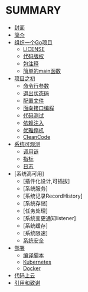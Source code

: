 # SUMMARY
- [封面](cover.md)
- [简介](README.md)
- [组织一个Go项目](go_project.md)
  -  [LICENSE](project/license.md)
  -  [代码版权](project/copyright.md)
  -  [包注释](project/package_comments.md)
  -  [简单的main函数](project/main.md) 
- [项目之初](beginning.md)
  - [命令行参数](beginning/cmd_args.md)
  - [退出状态码](beginning/exit_code.md)
  - [配置文件](beginning/config_file.md)
  - [面向接口编程](beginning/interface_code.md)
  - [代码测试](beginning/code_test.md)
  - [依赖注入](beginning/dependency_injection.md)
  - [优雅停机](beginning/grace_shutdown.md)
  - [CleanCode](beginning/clean_code.md)
- [系统可观测](observable.md)
  - [调用链](observable/trace.md)
  - [指标](observable/metric.md)
  - [日志](observable/log.md)
- [系统高可用] 
  - [插件化设计,可插拔]
  - [系统服务]
  - [系统记录RecordHistory]
  - [系统存储]
  - [任务处理]
  - [系统变更通知listener]  
  - [系统缓存]  
  - [系统限速]  
  - [系统安全](security.md)
- [部署](deploy.md)
  - [编译脚本](deploy/build.md)
  - [Kubernetes](deploy/kubernetes.md)
  - [Docker](deploy/docker.md)
- [代码上云](code_cloud.md)
- [引用和致谢](references_and_thanks.md)